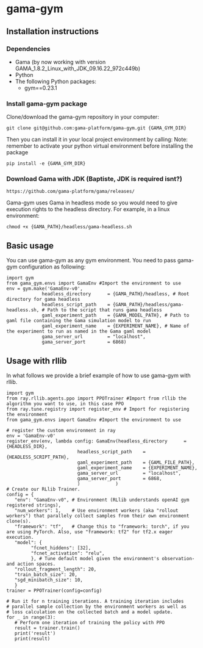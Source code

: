 # gama-gym
## Installation instructions

### Dependencies

* Gama (by now working with version GAMA_1.8.2_Linux_with_JDK_09.16.22_972c449b)
* Python
* The following Python packages:
  * gym==0.23.1

### Install gama-gym package


Clone/download the gama-gym repository in your computer:

```
git clone git@github.com:gama-platform/gama-gym.git {GAMA_GYM_DIR}
```


Then you can install it in your local project environment by calling:
Note: remember to activate your python virtual environment before installing the package

```
pip install -e {GAMA_GYM_DIR}
```

### Download Gama with JDK (Baptiste, JDK is required isnt?)
```
https://github.com/gama-platform/gama/releases/
```

Gama-gym uses Gama in headless mode so you would need to give execution rights to the headless directory. 
For example, in a linux environment:
```
chmod +x {GAMA_PATH}/headless/gama-headless.sh
```
## Basic usage
You can use gama-gym as any gym environment. You need to pass gama-gym configuration as following:
```
import gym
from gama_gym.envs import GamaEnv #Import the environment to use
env = gym.make('GamaEnv-v0',
             headless_directory      = {GAMA_PATH}/headless, # Root directory for gama headless
             headless_script_path    = {GAMA_PATH}/headless/gama-headless.sh, # Path to the script that runs gama headless
             gaml_experiment_path    = {GAMA_MODEL_PATH}, # Path to gaml file containing the Gama simulation model to run
             gaml_experiment_name    = {EXPERIMENT_NAME}, # Name of the experiment to run as named in the Gama gaml model
             gama_server_url         = "localhost",
             gama_server_port        = 6868)

```

## Usage with rllib
In what follows we provide a brief example of how to use gama-gym with rllib.

```
import gym
from ray.rllib.agents.ppo import PPOTrainer #Import from rllib the algorithm you want to use, in this case PPO
from ray.tune.registry import register_env # Import for registering the environment
from gama_gym.envs import GamaEnv #Import the environment to use

# register the custom environment in ray
env = 'GamaEnv-v0'
register_env(env, lambda config: GamaEnv(headless_directory      = {HEADLESS_DIR},
                          headless_script_path    = {HEADLESS_SCRIPT_PATH},
                          gaml_experiment_path    = {GAML_FILE_PATH},
                          gaml_experiment_name    = {EXPERIMENT_NAME},
                          gama_server_url         = "localhost",
                          gama_server_port        = 6868,
                          )             )
# Create our RLlib Trainer.
config = {
   "env": "GamaEnv-v0", # Environment (RLlib understands openAI gym registered strings),
   "num_workers": 1,    # Use environment workers (aka "rollout workers") that parallely collect samples from their own environment clone(s).
   "framework": "tf",   # Change this to "framework: torch", if you are using PyTorch. Also, use "framework: tf2" for tf2.x eager execution.
   "model": {
         "fcnet_hiddens": [32],
         "fcnet_activation": "relu",
         }, # Tune default model given the environment's observation- and action spaces.
   "rollout_fragment_length": 20,
   "train_batch_size": 20,
   "sgd_minibatch_size": 10,
   }
trainer = PPOTrainer(config=config)

# Run it for n training iterations. A training iteration includes
# parallel sample collection by the environment workers as well as
# loss calculation on the collected batch and a model update.
for _ in range(3):
   # Perform one iteration of training the policy with PPO
   result = trainer.train()
   print('result')
   print(result)


```
